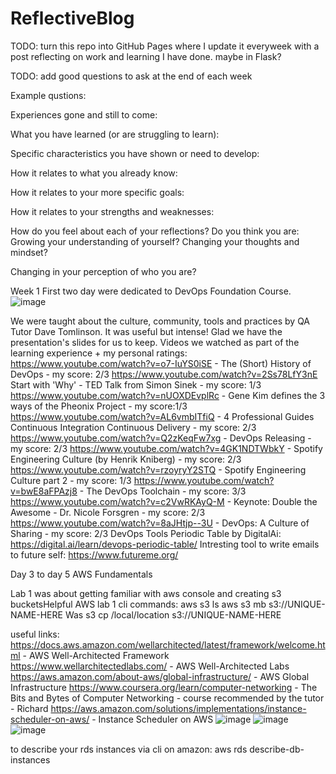 # ReflectiveBlog

TODO: turn this repo into GitHub Pages where I update it everyweek with a post reflecting on work and learning I have done.
maybe in Flask?

TODO: add good questions to ask at the end of each week

Example qustions:

Experiences gone and still to come:

What you have learned (or are struggling to learn):

Specific characteristics you have shown or need to develop:

How it relates to what you already know:

How it relates to your more specific goals:

How it relates to your strengths and weaknesses:

How do you feel about each of your reflections? Do you think you are: Growing your understanding of yourself? Changing your thoughts and mindset? 

Changing in your perception of who you are?


Week 1
First two day were dedicated to DevOps Foundation Course.
![image](https://github.com/WeraGitHub/PawsForThought/assets/67145460/32ce8d77-02a8-4e86-8b20-377b9a07090c)

We were taught about the culture, community, tools and practices by QA Tutor Dave Tomlinson. It was useful but intense! Glad we have the presentation's slides for us to keep. Videos we watched as part of the learning experience + my personal ratings:
https://www.youtube.com/watch?v=o7-IuYS0iSE - The (Short) History of DevOps  -  my score: 2/3
https://www.youtube.com/watch?v=2Ss78LfY3nE Start with 'Why' - TED Talk from Simon Sinek  -  my score: 1/3
https://www.youtube.com/watch?v=nUOXDEvplRc - Gene Kim defines the 3 ways of the Pheonix Project  -  my score:1/3
https://www.youtube.com/watch?v=AL6vmbITfiQ - 4 Professional Guides Continuous Integration Continuous Delivery  -  my score: 2/3
https://www.youtube.com/watch?v=Q2zKeqFw7xg - DevOps Releasing  -  my score: 2/3
https://www.youtube.com/watch?v=4GK1NDTWbkY - Spotify Engineering Culture (by Henrik Kniberg)  -  my score: 2/3
https://www.youtube.com/watch?v=rzoyryY2STQ - Spotify Engineering Culture part 2  -  my score: 1/3
https://www.youtube.com/watch?v=bwE8aFPAzj8 - The DevOps Toolchain  -  my score: 3/3
https://www.youtube.com/watch?v=c2VwRKAyQ-M - Keynote: Double the Awesome - Dr. Nicole Forsgren  -  my score: 2/3
https://www.youtube.com/watch?v=8aJHtjp--3U - DevOps: A Culture of Sharing  -  my score: 2/3
DevOps Tools Periodic Table by DigitalAi: https://digital.ai/learn/devops-periodic-table/
Intresting tool to write emails to future self: https://www.futureme.org/

Day 3 to day 5 AWS Fundamentals

Lab 1 was about getting familiar with aws console and creating s3 bucketsHelpful AWS lab 1 cli commands:
aws s3 ls
aws s3 mb s3://UNIQUE-NAME-HERE
Was s3 cp /local/location s3://UNIQUE-NAME-HERE

useful links:
https://docs.aws.amazon.com/wellarchitected/latest/framework/welcome.html - AWS Well-Architected Framework
https://www.wellarchitectedlabs.com/ - AWS Well-Architected Labs
https://aws.amazon.com/about-aws/global-infrastructure/ - AWS Global Infrastructure
https://www.coursera.org/learn/computer-networking - The Bits and Bytes of Computer Networking - course recommended by the tutor - Richard
https://aws.amazon.com/solutions/implementations/instance-scheduler-on-aws/ - Instance Scheduler on AWS
![image](https://github.com/WeraGitHub/PawsForThought/assets/67145460/f3c0d839-2269-4eed-b9e4-4b7200625939)
![image](https://github.com/WeraGitHub/PawsForThought/assets/67145460/7092dec7-8e9b-4403-81e1-f8e3674b7904)
![image](https://github.com/WeraGitHub/PawsForThought/assets/67145460/abb1cf71-42b2-419f-b0c8-2f34258895b8)


to describe your rds instances via cli on amazon:
aws rds describe-db-instances



